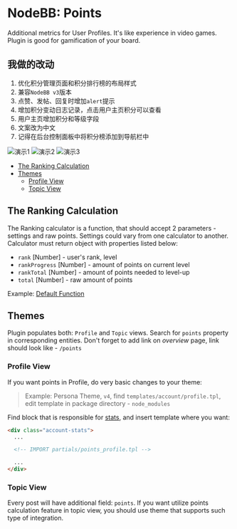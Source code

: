 # NodeBB: Points

Additional metrics for User Profiles. It's like experience in video games. Plugin is good for gamification of your board.

## 我做的改动

1. 优化积分管理页面和积分排行榜的布局样式
2. 兼容`NodeBB v3`版本
3. 点赞、发帖、回复时增加`alert`提示
4. 增加积分变动日志记录，点击用户主页积分可以查看
5. 用户主页增加积分和等级字段
6. 文案改为中文
7. 记得在后台控制面板中将积分榜添加到导航栏中

![演示1](./readme-static/eg.png)
![演示2](./readme-static/eg-1.png)
![演示3](./readme-static/eg-2.png)

<!-- START doctoc generated TOC please keep comment here to allow auto update -->
<!-- DON'T EDIT THIS SECTION, INSTEAD RE-RUN doctoc TO UPDATE -->

- [The Ranking Calculation](#the-ranking-calculation)
- [Themes](#themes)
  - [Profile View](#profile-view)
  - [Topic View](#topic-view)

<!-- END doctoc generated TOC please keep comment here to allow auto update -->

## The Ranking Calculation

The Ranking calculator is a function, that should accept 2 parameters - settings and raw points.
Settings could vary from one calculator to another. Calculator must return object with properties listed below:

- `rank` [Number] - user's rank, level
- `rankProgress` [Number] - amount of points on current level
- `rankTotal` [Number] - amount of points needed to level-up
- `total` [Number] - raw amount of points

Example: [Default Function](https://github.com/NicolasSiver/nodebb-plugin-ns-points/blob/f34a4cf6c69b4c8b1abbf88efc3a0f1d8ad6fcf2/public/js/ranking.js#L9-L27)

## Themes

Plugin populates both: `Profile` and `Topic` views. Search for `points` property in corresponding entities.
Don't forget to add link on _overview_ page, link should look like - `/points`

### Profile View

If you want points in Profile, do very basic changes to your theme:

> Example: Persona Theme, `v4`, find `templates/account/profile.tpl`, edit template in package directory - `node_modules`

Find block that is responsible for [stats](https://github.com/NodeBB/nodebb-theme-persona/blob/4c32d4b0b16711bde6ee84d6b18dfb13dbfc24c0/templates/account/profile.tpl#L14-L41), and insert template where you want:

```html
<div class="account-stats">
  ...

  <!-- IMPORT partials/points_profile.tpl -->

  ...
</div>
```

### Topic View

Every post will have additional field: `points`.
If you want utilize points calculation feature in topic view, you should use theme that supports such type of integration.
